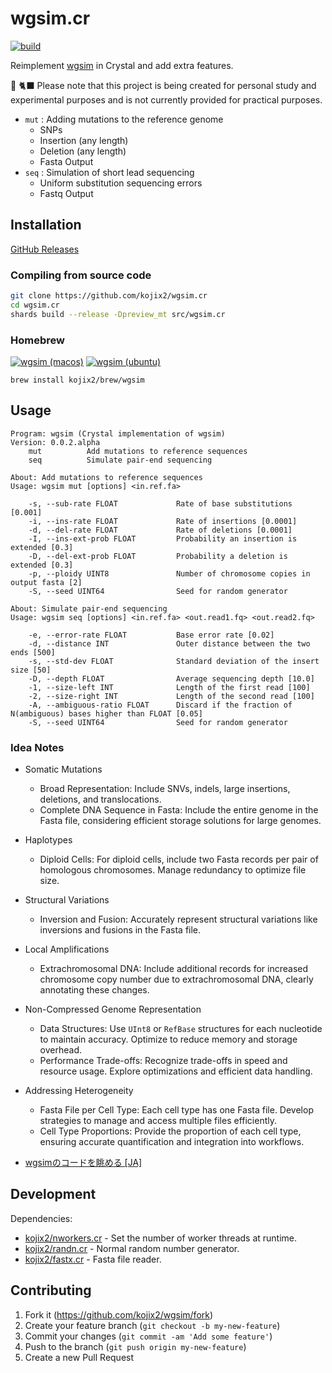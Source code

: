 # wgsim.cr

[![build](https://github.com/kojix2/wgsim.cr/actions/workflows/build.yml/badge.svg)](https://github.com/kojix2/wgsim.cr/actions/workflows/build.yml)

Reimplement [wgsim](https://github.com/lh3/wgsim) in Crystal and add extra features.

:yarn: :black_cat: Please note that this project is being created for personal study and experimental purposes and is not currently provided for practical purposes.

- `mut` : Adding mutations to the reference genome
  - SNPs
  - Insertion (any length)
  - Deletion (any length)
  - Fasta Output
- `seq` : Simulation of short lead sequencing
  - Uniform substitution sequencing errors
  - Fastq Output

## Installation

[GitHub Releases](https://github.com/kojix2/wgsim.cr/releases/latest)

### Compiling from source code

```sh
git clone https://github.com/kojix2/wgsim.cr
cd wgsim.cr
shards build --release -Dpreview_mt src/wgsim.cr
```

### Homebrew

[![wgsim (macos)](https://github.com/kojix2/homebrew-brew/actions/workflows/wgsim-macos.yml/badge.svg)](https://github.com/kojix2/homebrew-brew/actions/workflows/wgsim-macos.yml)
[![wgsim (ubuntu)](https://github.com/kojix2/homebrew-brew/actions/workflows/wgsim-ubuntu.yml/badge.svg)](https://github.com/kojix2/homebrew-brew/actions/workflows/wgsim-ubuntu.yml)

```
brew install kojix2/brew/wgsim
```

## Usage

```
Program: wgsim (Crystal implementation of wgsim)
Version: 0.0.2.alpha
    mut          Add mutations to reference sequences
    seq          Simulate pair-end sequencing
```

```
About: Add mutations to reference sequences
Usage: wgsim mut [options] <in.ref.fa>

    -s, --sub-rate FLOAT             Rate of base substitutions [0.001]
    -i, --ins-rate FLOAT             Rate of insertions [0.0001]
    -d, --del-rate FLOAT             Rate of deletions [0.0001]
    -I, --ins-ext-prob FLOAT         Probability an insertion is extended [0.3]
    -D, --del-ext-prob FLOAT         Probability a deletion is extended [0.3]
    -p, --ploidy UINT8               Number of chromosome copies in output fasta [2]
    -S, --seed UINT64                Seed for random generator
```

```
About: Simulate pair-end sequencing
Usage: wgsim seq [options] <in.ref.fa> <out.read1.fq> <out.read2.fq>

    -e, --error-rate FLOAT           Base error rate [0.02]
    -d, --distance INT               Outer distance between the two ends [500]
    -s, --std-dev FLOAT              Standard deviation of the insert size [50]
    -D, --depth FLOAT                Average sequencing depth [10.0]
    -1, --size-left INT              Length of the first read [100]
    -2, --size-right INT             Length of the second read [100]
    -A, --ambiguous-ratio FLOAT      Discard if the fraction of N(ambiguous) bases higher than FLOAT [0.05]
    -S, --seed UINT64                Seed for random generator
```

### Idea Notes

- Somatic Mutations
  - Broad Representation: Include SNVs, indels, large insertions, deletions, and translocations.
  - Complete DNA Sequence in Fasta: Include the entire genome in the Fasta file, considering efficient storage solutions for large genomes.

- Haplotypes
  - Diploid Cells: For diploid cells, include two Fasta records per pair of homologous chromosomes. Manage redundancy to optimize file size.

- Structural Variations
  - Inversion and Fusion: Accurately represent structural variations like inversions and fusions in the Fasta file.

- Local Amplifications
  - Extrachromosomal DNA: Include additional records for increased chromosome copy number due to extrachromosomal DNA, clearly annotating these changes.

- Non-Compressed Genome Representation
  - Data Structures: Use `UInt8` or `RefBase` structures for each nucleotide to maintain accuracy. Optimize to reduce memory and storage overhead.
  - Performance Trade-offs: Recognize trade-offs in speed and resource usage. Explore optimizations and efficient data handling.

- Addressing Heterogeneity
  - Fasta File per Cell Type: Each cell type has one Fasta file. Develop strategies to manage and access multiple files efficiently.
  - Cell Type Proportions: Provide the proportion of each cell type, ensuring accurate quantification and integration into workflows.
- [wgsimのコードを眺める [JA]](https://qiita.com/kojix2/items/35318fbefe0e2ea9fca1)

## Development

Dependencies:

- [kojix2/nworkers.cr](https://github.com/kojix2/nworkers.cr) - Set the number of worker threads at runtime.
- [kojix2/randn.cr](https://github.com/kojix2/randn.cr) - Normal random number generator.
- [kojix2/fastx.cr](https://github.com/kojix2/fastx.cr) - Fasta file reader.
  
## Contributing

1. Fork it (<https://github.com/kojix2/wgsim/fork>)
2. Create your feature branch (`git checkout -b my-new-feature`)
3. Commit your changes (`git commit -am 'Add some feature'`)
4. Push to the branch (`git push origin my-new-feature`)
5. Create a new Pull Request
